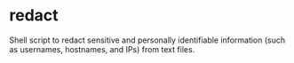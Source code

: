 # redact
Shell script to redact sensitive and personally identifiable information (such as usernames, hostnames, and IPs) from text files.
